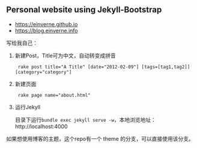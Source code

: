 ## Personal website using Jekyll-Bootstrap  

- https://einverne.github.io
- https://blog.einverne.info

写给我自己：

1. 新建Post，Title可为中文，自动转变成拼音

		rake post title="A Title" [date="2012-02-09"] [tags=[tag1,tag2]] [category="category"]

2. 新建页面

		rake page name="about.html"

3. 运行Jekyll

	目录下运行`bundle exec jekyll serve -w`，本地浏览地址：http://localhost:4000

如果想使用博客的主题，这个repo有一个 theme 的分支，可以直接使用该分支。